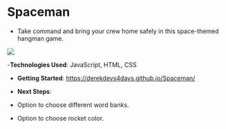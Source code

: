 # Spaceman

- Take command and bring your crew home safely in this space-themed hangman game.

![](https://github.com/derekdevs4days/spaceman/blob/assets/cover.png)

-**Technologies Used**: JavaScript, HTML, CSS

- **Getting Started**: https://derekdevs4days.github.io/Spaceman/

- **Next Steps**:
- Option to choose different word banks.
- Option to choose rocket color.
